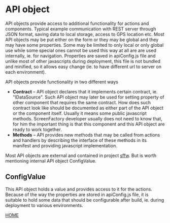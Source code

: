 # API object

API objects provide access to additional functionality for actions and
components. Typical example communication with REST server through JSON
format, saving data to local storage, access to GPS location etc. Most
API objects may be put either on the form or they may be global and they
may have some properties. Some may be limited to only local or only
global use while some special ones cannot be used this way at all are
are used internally, ie. for navigation. Properties are saved in
apiConfig.js file and unlike most of other javascripts during
deployment, this file is not bundled and minified, so it allows easy
change (ie. to have different url to server on each environment).

API objects provide functionality in two different ways

- **Contract** – API object declares that it implements certain
  contract, ie. "IDataSource". Such API object may later be used for
  setting property of other component that requires the same contract.
  How does such contract look like should be documented as either part
  of the API object or the component itself. Usually it means some
  public javascript methods. ScreenFactory developer usually does not
  need to know that, for him the important thing is that this
  component and this API object are ready to work together.
- **Methods** – API provides new methods that may be called from
  actions and handlers by describing the interface of these methods in
  its manifest and providing javascript implementation.

Most API objects are external and contained in project [sffw](sffw.md). But
is worth mentioning internal API object ConfigValue.

## ConfigValue

This API object holds a value and provides access to it for the actions.
Because of the way the properties are stored in apiConfig.js file, it is
suitable to hold some data that should be configurable after build, ie.
during deployment to various environments.

[HOME](1index.md)
